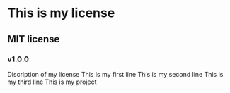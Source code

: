 # This is my license
## MIT license
### v1.0.0
Discription of my license
This is my first line
This is my second line
This is my third line
This is my project
